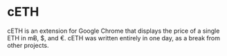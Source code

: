 # cETH
cETH is an extension for Google Chrome that displays the price of a single ETH in mɃ, $, and €. cETH was written entirely in one day, as a break from other projects. 
